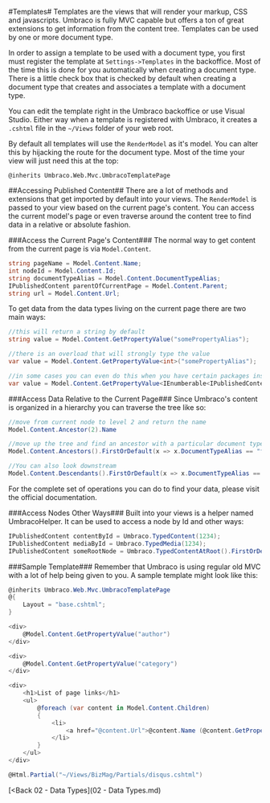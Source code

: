 #Templates#
Templates are the views that will render your markup, CSS and javascripts.  Umbraco is fully MVC capable but offers a ton of great extensions to get information from the content tree.  Templates can be used by one or more document type.

In order to assign a template to be used with a document type, you first must register the template at `Settings->Templates` in the backoffice.  Most of the time this is done for you automatically when creating a document type.  There is a little check box that is checked by default when creating a document type that creates and associates a template with a document type.

You can edit the template right in the Umbraco backoffice or use Visual Studio.  Either way when a template is registered with Umbraco, it creates a `.cshtml` file in the `~/Views` folder of your web root.

By default all templates will use the `RenderModel` as it's model.  You can alter this by hijacking the route for the document type.  Most of the time your view will just need this at the top:

`@inherits Umbraco.Web.Mvc.UmbracoTemplatePage`

##Accessing Published Content##
There are a lot of methods and extensions that get imported by default into your views.  The `RenderModel` is passed to your view based on the current page's content.  You can access the current model's page or even traverse around the content tree to find data in a relative or absolute fashion.

###Access the Current Page's Content###
The normal way to get content from the current page is via `Model.Content`.

```c#
string pageName = Model.Content.Name;
int nodeId = Model.Content.Id;
string documentTypeAlias = Model.Content.DocumentTypeAlias;
IPublishedContent parentOfCurrentPage = Model.Content.Parent;
string url = Model.Content.Url;
```

To get data from the data types living on the current page there are two main ways:

```c#
//this will return a string by default
string value = Model.Content.GetPropertyValue("somePropertyAlias");

//there is an overload that will strongly type the value
var value = Model.Content.GetPropertyValue<int>("somePropertyAlias");

//in some cases you can even do this when you have certain packages installed (https://www.nuget.org/packages/Our.Umbraco.CoreValueConverters/)
var value = Model.Content.GetPropertyValue<IEnumberable<IPublishedContent>>("someMntpPropertyAlias");
```

###Access Data Relative to the Current Page###
Since Umbraco's content is organized in a hierarchy you can traverse the tree like so:

```c#
//move from current node to level 2 and return the name
Model.Content.Ancestor(2).Name 

//move up the tree and find an ancestor with a particular document type name with a LINQ lambda expression
Model.Content.Ancestors().FirstOrDefault(x => x.DocumentTypeAlias == "foo")

//You can also look downstream
Model.Content.Descendants().FirstOrDefault(x => x.DocumentTypeAlias == "foo")
```

For the complete set of operations you can do to find your data, please visit the official documentation.

###Access Nodes Other Ways###
Built into your views is a helper named UmbracoHelper. It can be used to access a node by Id and other ways:

```c#
IPublishedContent contentById = Umbraco.TypedContent(1234);
IPublishedContent mediaById = Umbraco.TypedMedia(1234);
IPublishedContent someRootNode = Umbraco.TypedContentAtRoot().FirstOrDefault(x => x.DocumentTypeAlias == "foo");
```

###Sample Template###
Remember that Umbraco is using regular old MVC with a lot of help being given to you.  A sample template might look like this:

```c#
@inherits Umbraco.Web.Mvc.UmbracoTemplatePage
@{
    Layout = "base.cshtml";
}

<div>
    @Model.Content.GetPropertyValue("author")
</div>

<div>
    @Model.Content.GetPropertyValue("category")
</div>

<div>
    <h1>List of page links</h1>
    <ul>
        @foreach (var content in Model.Content.Children)
        {
            <li>
                <a href="@content.Url">@content.Name (@content.GetPropertyValue("foo"))</a>
            </li>
        }
    </ul>
</div>

@Html.Partial("~/Views/BizMag/Partials/disqus.cshtml")
```

[<Back 02 - Data Types](02 - Data Types.md)
